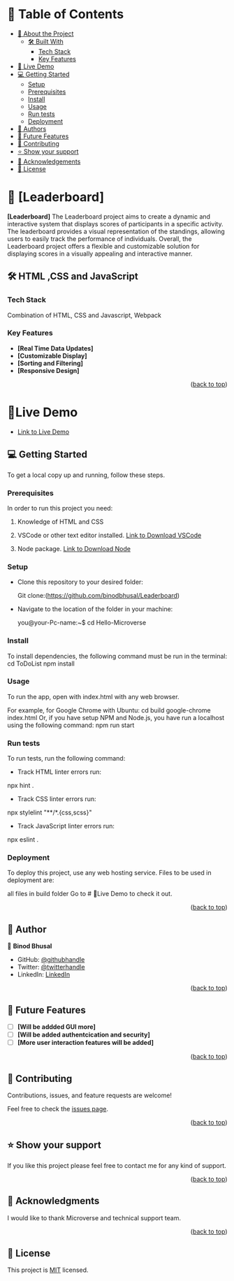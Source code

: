 

# 📗 Table of Contents

- [📖 About the Project](#about-project)
  - [🛠 Built With](#built-with)
    - [Tech Stack](#tech-stack)
    - [Key Features](#key-features)
- [🚀 Live Demo](#live-demo)
- [💻 Getting Started](#getting-started)
  - [Setup](#setup)
  - [Prerequisites](#prerequisites)
  - [Install](#install)
  - [Usage](#usage)
  - [Run tests](#run-tests)
  - [Deployment](#triangular_flag_on_post-deployment)
- [👥 Authors](#authors)
- [🔭 Future Features](#future-features)
- [🤝 Contributing](#contributing)
- [⭐️ Show your support](#support)
- [🙏 Acknowledgements](#acknowledgements)
- [📝 License](#license)



# 📖 [Leaderboard] <a name="about-project"></a>

**[Leaderboard]**  The Leaderboard project aims to create a dynamic and interactive system that displays  scores of participants in a specific activity. The leaderboard provides a visual representation of the standings, allowing users to easily track the performance of individuals.
Overall, the Leaderboard project offers a flexible and customizable solution for displaying scores in a visually appealing and interactive manner.

## 🛠 HTML ,CSS and JavaScript<a name="built-with"></a>

### Tech Stack <a name="tech-stack"></a>

  Combination of HTML, CSS and Javascript, Webpack

### Key Features <a name="key-features"></a>

- **[Real Time Data Updates]**
- **[Customizable Display]**
- **[Sorting and Filtering]**
- **[Responsive Design]**


<p align="right">(<a href="#readme-top">back to top</a>)</p>

# 🚀Live Demo <a name="live-demo"></a> 
- [Link to Live Demo ]()


## 💻 Getting Started <a name="getting-started"></a>

To get a local copy up and running, follow these steps.

### Prerequisites

In order to run this project you need:

1. Knowledge of HTML and CSS 
2. VSCode or other text editor installed. [Link to Download VSCode](https://code.visualstudio.com/download)

3. Node package. [Link to Download Node](https://nodejs.org/en/download)

### Setup

- Clone this repository to your desired folder:

    Git clone:(https://github.com/binodbhusal/Leaderboard)

- Navigate to the location of the folder in your machine:

    you@your-Pc-name:~$ cd Hello-Microverse

### Install
To install dependencies, the following command must be run in the terminal:
  cd ToDoList
  npm install
 

### Usage
To run the app, open with index.html with any web browser.

For example, for Google Chrome with Ubuntu:
  cd build
  google-chrome index.html
  Or, if you have setup NPM and Node.js, you have run a localhost using the following command:
  npm run start

### Run tests
To run tests, run the following command:
- Track HTML linter errors run:

npx hint .

- Track CSS linter errors run:

npx stylelint "**/*.{css,scss}"

- Track JavaScript linter errors run:

npx eslint .

### Deployment
 To deploy this project, use any web hosting service. Files to be used in deployment are:

  all files in build folder
  Go to # 🚀Live Demo <a name="live-demo"></a> to check it out.

<p align="right">(<a href="#readme-top">back to top</a>)</p>

## 👥 Author <a name="authors"></a>

👤 **Binod Bhusal**

- GitHub: [@githubhandle](https://github.com/binodbhusal)
- Twitter: [@twitterhandle](https://twitter.com/Binod_ironLad)
- LinkedIn: [LinkedIn](https://www.linkedin.com/in/binodbhusal)

<p align="right">(<a href="#readme-top">back to top</a>)</p>

## 🔭 Future Features <a name="future-features"></a>

- [ ] **[Will be addded GUI more]**
- [ ] **[Will be added authentcication and security]**
- [ ] **[More user interaction features will be added]**
 
<p align="right">(<a href="#readme-top">back to top</a>)</p>

## 🤝 Contributing <a name="contributing"></a>

Contributions, issues, and feature requests are welcome!

Feel free to check the [issues page](https://github.com/binodbhusal/Hello-Microverse/issues).

<p align="right">(<a href="#readme-top">back to top</a>)</p>

## ⭐️ Show your support <a name="support"></a>

If you like this project  please feel free to contact me for any kind of support.

<p align="right">(<a href="#readme-top">back to top</a>)</p>

## 🙏 Acknowledgments <a name="acknowledgements"></a>

I would like to thank Microverse and technical support team.

<p align="right">(<a href="#readme-top">back to top</a>)</p>

## 📝 License <a name="license"></a>

This project is [MIT](https://choosealicense.com/licenses/mit/) licensed.
